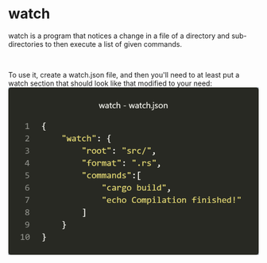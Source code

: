 # watch

watch is a program that notices a change in a file of a directory and sub-directories to then execute a list of given commands.

<br>

To use it, create a watch.json file, and then you'll need to at least put a watch section that should look like that modified to your need:
![](imgs/watch.json.png)